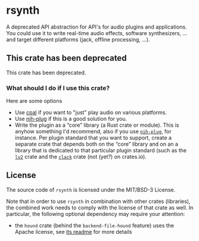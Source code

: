 # rsynth

A deprecated API abstraction for API's for audio plugins and applications.
You could use it to write real-time audio effects, software synthesizers, ... and target different platforms
(jack, offline processing, ...).

## This crate has been deprecated
This crate has been deprecated.

### What should I do if I use this crate?
Here are some options
* Use [cpal](https://crates.io/crates/cpal) if you want to "just" play audio on various platforms.
* Use [nih-plug](https://github.com/robbert-vdh/nih-plug) if this is a good solution for you.
* Write the plugin as a “core” library (a Rust crate or module). This is anyhow something I'd recommend, also if you use [`nih-plug`](https://github.com/robbert-vdh/nih-plug), for instance. Per plugin standard that you want to support, create a separate crate that depends both on the “core” library and on an a library that is dedicated to that particular plugin standard (such as the [`lv2`](https://crates.io/crates/lv2) crate and the [`clack`](https://github.com/prokopyl/clack) crate (not (yet?) on crates.io). 

## License 

The source code of `rsynth` is licensed under the MIT/BSD-3 License.

Note that in order to use `rsynth` in combination with other crates (libraries), the combined work needs
to comply with the license of that crate as well. In particular, the following optional dependency may require your attention:
* the `hound` crate (behind the `backend-file-hound` feature) uses the Apache license, see [its readme](https://github.com/ruuda/hound#license) for more details
